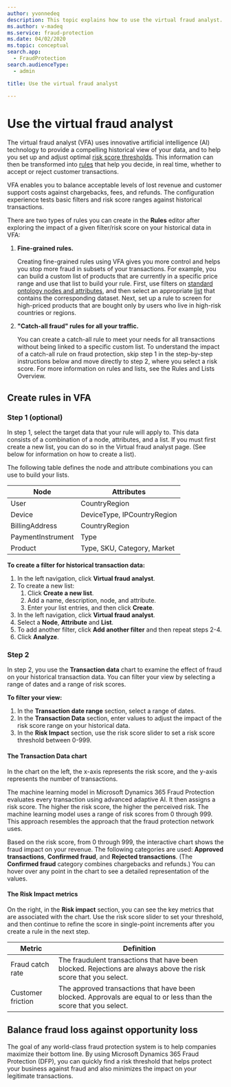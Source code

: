 ```yaml
---
author: yvonnedeq
description: This topic explains how to use the virtual fraud analyst.
ms.author: v-madeq
ms.service: fraud-protection
ms.date: 04/02/2020
ms.topic: conceptual
search.app: 
  - FraudProtection
search.audienceType:
  - admin

title: Use the virtual fraud analyst

---
```


# Use the virtual fraud analyst

The virtual fraud analyst (VFA) uses innovative artificial intelligence (AI) technology to provide a compelling historical view of your data, and to help you set up and adjust optimal [risk score thresholds](scorecard.md). This information can then be transformed into [rules](lists-rules.md) that help you decide, in real time, whether to accept or reject customer transactions.

VFA enables you to balance acceptable levels of lost revenue and customer support costs against chargebacks, fees, and refunds. The configuration experience tests basic filters and risk score ranges against historical transactions.

There are two types of rules you can create in the **Rules** editor after exploring the impact of a given filter/risk score on your historical data in VFA:

1. **Fine-grained rules.**

    Creating fine-grained rules using VFA gives you more control and helps you stop more fraud in subsets of your transactions.
    For example, you can build a custom list of products that are currently in a specific price range and use that list to build your rule. First, use filters on [standard ontology nodes and attributes](graph-explorer.md), and then select an appropriate [list](lists-rules.md) that contains the corresponding dataset. Next, set up a rule to screen for high-priced products that are bought only by users who live in high-risk countries or regions.
    
2. **"Catch-all fraud" rules for all your traffic.**

    You can create a catch-all rule to meet your needs for all transactions without being linked to a specific custom list. To understand the impact of a catch-all rule on fraud protection, skip step 1 in the step-by-step instructions below and move directly to step 2, where you select a risk score. For more information on rules and lists, see the Rules and Lists Overview.

## Create rules in VFA

### Step 1 (optional)

In step 1, select the target data that your rule will apply to. This data consists of a combination of a node, attributes, and a list. If you must first create a new list, you can do so in the Virtual fraud analyst page. (See below for information on how to create a list).

The following table defines the node and attribute combinations you can use to build your lists. 

| Node | Attributes |
|---|---|
| User | CountryRegion |
| Device | DeviceType, IPCountryRegion |
| BillingAddress | CountryRegion |
| PaymentInstrument | Type |
| Product | Type, SKU, Category, Market |

**To create a filter for historical transaction data:**

1. In the left navigation, click **Virtual fraud analyst**.
2. To create a new list:
     1. Click **Create a new list**.
     2. Add a name, description, node, and attribute.
     3. Enter your list entries, and then click **Create**.
3. In the left navigation, click **Virtual fraud analyst**.
4. Select a **Node**, **Attribute** and **List**.
5. To add another filter, click **Add another filter** and then repeat steps 2-4.
6. Click **Analyze**.

### Step 2

In step 2, you use the **Transaction data** chart to examine the effect of fraud on your historical transaction data. You can filter your view by selecting a range of dates and a range of risk scores. 

**To filter your view:**

1. In the **Transaction date range** section, select a range of dates.
2. In the **Transaction Data** section, enter values to adjust the impact of the risk score range on your historical data.
3. In the **Risk Impact** section, use the risk score slider to set a risk score threshold between 0-999.

#### The Transaction Data chart

In the chart on the left, the x-axis represents the risk score, and the y-axis represents the number of transactions.

The machine learning model in Microsoft Dynamics 365 Fraud Protection evaluates every transaction using advanced adaptive AI. It then assigns a risk score. The higher the risk score, the higher the perceived risk. The machine learning model uses a range of risk scores from 0 through 999. This approach resembles the approach that the fraud protection network uses.

Based on the risk score, from 0 through 999, the interactive chart shows the fraud impact on your revenue. The following categories are used: **Approved transactions**, **Confirmed fraud**, and **Rejected transactions**. (The **Confirmed fraud** category combines chargebacks and refunds.) You can hover over any point in the chart to see a detailed representation of the values.

#### The Risk Impact metrics

On the right, in the **Risk impact** section, you can see the key metrics that are associated with the chart. Use the risk score slider to set your threshold, and then continue to refine the score in single-point increments after you create a rule in the next step.

| Metric | Definition |
|---|---|
| Fraud catch rate | The fraudulent transactions that have been blocked. Rejections are always above the risk score that you select. |
| Customer friction | The approved transactions that have been blocked. Approvals are equal to or less than the score that you select. |

## Balance fraud loss against opportunity loss

The goal of any world-class fraud protection system is to help companies maximize their bottom line. By using Microsoft Dynamics  365 Fraud Protection (DFP), you can quickly find a risk threshold that helps protect your business against fraud and also minimizes the impact on your legitimate transactions.
